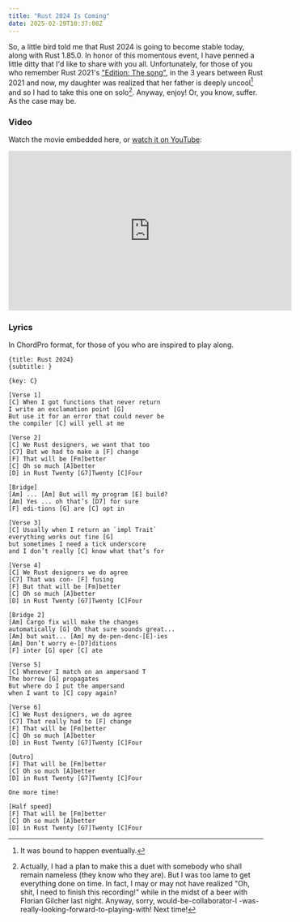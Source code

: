 ```yaml
---
title: "Rust 2024 Is Coming"
date: 2025-02-20T10:37:08Z
---
```

So, a little bird told me that Rust 2024 is going to become stable today, along with Rust 1.85.0. In honor of this momentous event, I have penned a little ditty that I'd like to share with you all. Unfortunately, for those of you who remember Rust 2021's ["Edition: The song"](https://smallcultfollowing.com/babysteps/blog/2021/05/26/edition-the-song/), in the 3 years between Rust 2021 and now, my daughter was realized that her father is deeply uncool[^bound] and so I had to take this one on solo[^sorry]. Anyway, enjoy! Or, you know, suffer. As the case may be.

[^bound]: It was bound to happen eventually.

[^sorry]: Actually, I had a plan to make this a duet with somebody who shall remain nameless (they know who they are). But I was too lame to get everything done on time. In fact, I may or may not have realized "Oh, shit, I need to finish this recording!" while in the midst of a beer with Florian Gilcher last night. Anyway, sorry, would-be-collaborator-I -was-really-looking-forward-to-playing-with! Next time!

### Video

Watch the movie embedded here, or [watch it on YouTube](https://youtu.be/thdpaw_3VTw?si=ezmhK9fXdWNNNVug):

<iframe width="560" height="315" src="https://www.youtube.com/embed/thdpaw_3VTw?si=DvB809aSnUbnNjFL" title="YouTube video player" frameborder="0" allow="accelerometer; autoplay; clipboard-write; encrypted-media; gyroscope; picture-in-picture; web-share" referrerpolicy="strict-origin-when-cross-origin" allowfullscreen></iframe>

### Lyrics

In ChordPro format, for those of you who are inspired to play along.

```
{title: Rust 2024}
{subtitle: }

{key: C}

[Verse 1]
[C] When I got functions that never return
I write an exclamation point [G]
But use it for an error that could never be
the compiler [C] will yell at me

[Verse 2]
[C] We Rust designers, we want that too
[C7] But we had to make a [F] change
[F] That will be [Fm]better
[C] Oh so much [A]better
[D] in Rust Twenty [G7]Twenty [C]Four

[Bridge]
[Am] ... [Am] But will my program [E] build?
[Am] Yes ... oh that’s [D7] for sure
[F] edi-tions [G] are [C] opt in

[Verse 3]
[C] Usually when I return an `impl Trait`
everything works out fine [G]
but sometimes I need a tick underscore
and I don’t really [C] know what that’s for

[Verse 4]
[C] We Rust designers we do agree
[C7] That was con- [F] fusing 
[F] But that will be [Fm]better
[C] Oh so much [A]better
[D] in Rust Twenty [G7]Twenty [C]Four

[Bridge 2]
[Am] Cargo fix will make the changes
automatically [G] Oh that sure sounds great...
[Am] but wait... [Am] my de-pen-denc-[E]-ies
[Am] Don’t worry e-[D7]ditions
[F] inter [G] oper [C] ate

[Verse 5]
[C] Whenever I match on an ampersand T
The borrow [G] propagates
But where do I put the ampersand
when I want to [C] copy again?

[Verse 6]
[C] We Rust designers, we do agree
[C7] That really had to [F] change
[F] That will be [Fm]better
[C] Oh so much [A]better
[D] in Rust Twenty [G7]Twenty [C]Four

[Outro]
[F] That will be [Fm]better
[C] Oh so much [A]better
[D] in Rust Twenty [G7]Twenty [C]Four

One more time!

[Half speed]
[F] That will be [Fm]better
[C] Oh so much [A]better
[D] in Rust Twenty [G7]Twenty [C]Four
```